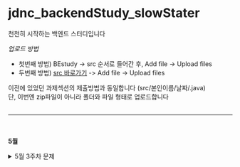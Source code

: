 # jdnc_backendStudy_slowStater
 천천히 시작하는 백엔드 스터디입니다

*업로드 방법*

- 첫번째 방법) BEstudy -> src 순서로 들어간 후, Add file -> Upload files
- 두번째 방법) [src 바로가기](https://github.com/simsimhekoon/jdnc_backendStudy_slowStater/tree/main/BEstudy/src) -> Add file -> Upload files

이전에 있었던 과제섹션의 제출방법과 동일합니다 (src/본인이름/날짜/.java)<br>
단, 이번엔 zip파일이 아니라 폴더와 파일 형태로 업로드합니다
<br><br>
***
<br><br>
**5월**
<details><summary>5월 3주차 문제</summary>

<details><summary>5/17 문제</summary>

- 백준 알고리즘 : 11382번: 꼬마 정민  - 기초 출력 문제
  - https://www.acmicpc.net/problem/11382
- 백준 알고리즘 : 9498번: 시험 성적  - 조건문 문제
  - https://www.acmicpc.net/problem/9498
- 백준 알고리즘 : 2439번: 별 찍기 - 2  - 반복문 문제
  - https://www.acmicpc.net/problem/2439
- 백준 알고리즘 : 10871번: X보다 작은 수  - 1차원 배열 문제
  - https://www.acmicpc.net/problem/10871
- 백준 알고리즘 : 9086번: 문자열  - 기초 문자열 문제
  - https://www.acmicpc.net/problem/9086
- 백준 알고리즘 : 2738번: 행렬 덧셈  - 2차원 배열 문제
  - https://www.acmicpc.net/problem/2738
- 백준 알고리즘 : 2908번: 상수  - 문자열/복합 문제
  - https://www.acmicpc.net/problem/2908
 <br><br>도전<br><br>
- 백준 알고리즘 : 2444번: 별 찍기 - 7  - 복합 문제
  - https://www.acmicpc.net/problem/2444
- 백준 알고리즘 : 10988번: 팰린드롬인지 확인하기  - 문자열/복합 문제
  - https://www.acmicpc.net/problem/10988

 
</details>
